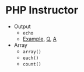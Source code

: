 # PHP Instructor
- Output
    - `echo`
    - [Example](concepts/array/output-echo-example.php), [Q](concepts/array/output-echo-question.php), [A](concepts/array/output-echo-answer.php)
- Array
    - `array()`
    - `each()`
    - `count()`